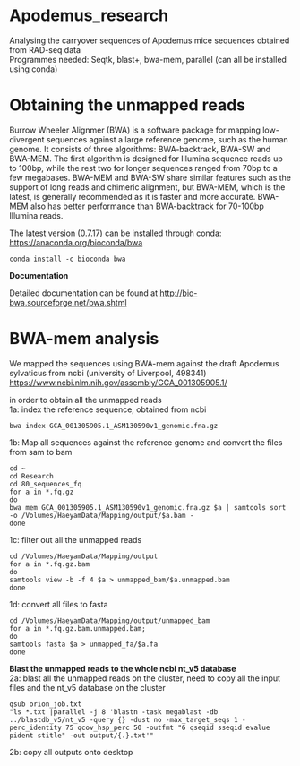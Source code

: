 # Apodemus_research
Analysing the carryover sequences of Apodemus mice sequences obtained from RAD-seq data                                         
Programmes needed: Seqtk, blast+, bwa-mem, parallel (can all be installed using conda)

# Obtaining the unmapped reads 

Burrow Wheeler Alignmer (BWA) is a software package for mapping low-divergent sequences against a large reference genome, such as the human genome. It consists of three algorithms: BWA-backtrack, BWA-SW and BWA-MEM. The first algorithm is designed for Illumina sequence reads up to 100bp, while the rest two for longer sequences ranged from 70bp to a few megabases. BWA-MEM and BWA-SW share similar features such as the support of long reads and chimeric alignment, but BWA-MEM, which is the latest, is generally recommended as it is faster and more accurate. BWA-MEM also has better performance than BWA-backtrack for 70-100bp Illumina reads.

The latest version (0.7.17) can be installed through conda: https://anaconda.org/bioconda/bwa
```
conda install -c bioconda bwa 
```
**Documentation**

Detailed documentation can be found at http://bio-bwa.sourceforge.net/bwa.shtml

# BWA-mem analysis 

We mapped the sequences using BWA-mem against the draft Apodemus sylvaticus from ncbi (university of Liverpool, 498341) 
https://www.ncbi.nlm.nih.gov/assembly/GCA_001305905.1/

in order to obtain all the unmapped reads                                                                                               
1a: index the reference sequence, obtained from ncbi 
```
bwa index GCA_001305905.1_ASM130590v1_genomic.fna.gz
```

1b: Map all sequences against the reference genome and convert the files from sam to bam
```
cd ~
cd Research 
cd 80_sequences_fq
for a in *.fq.gz
do
bwa mem GCA_001305905.1_ASM130590v1_genomic.fna.gz $a | samtools sort -o /Volumes/HaeyamData/Mapping/output/$a.bam -
done
```

1c: filter out all the unmapped reads
```
cd /Volumes/HaeyamData/Mapping/output
for a in *.fq.gz.bam
do 
samtools view -b -f 4 $a > unmapped_bam/$a.unmapped.bam
done
```
1d: convert all files to fasta 
```
cd /Volumes/HaeyamData/Mapping/output/unmapped_bam
for a in *.fq.gz.bam.unmapped.bam;
do
samtools fasta $a > unmapped_fa/$a.fa
done
```

**Blast the unmapped reads to the whole ncbi nt_v5 database**                                                                    
2a: blast all the unmapped reads on the cluster, need to copy all the input files and the nt_v5 database on the cluster 
```
qsub orion_job.txt
"ls *.txt |parallel -j 8 'blastn -task megablast -db ../blastdb_v5/nt_v5 -query {} -dust no -max_target_seqs 1 -perc_identity 75 qcov_hsp_perc 50 -outfmt "6 qseqid sseqid evalue pident stitle" -out output/{.}.txt'"
```
2b: copy all outputs onto desktop

